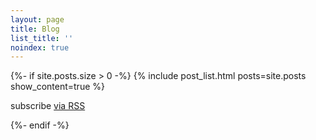 ```yaml
---
layout: page
title: Blog
list_title: ''
noindex: true
---
```


{%- if site.posts.size > 0 -%}
{% include post_list.html posts=site.posts show_content=true %}

  <p class="rss-subscribe">subscribe <a href="{{ "/feed.xml" | relative_url }}">via RSS</a></p>
{%- endif -%}